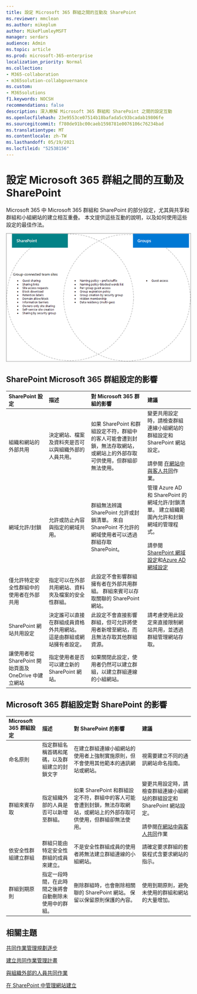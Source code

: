 ```yaml
---
title: 設定 Microsoft 365 群組之間的互動及 SharePoint
ms.reviewer: mmclean
ms.author: mikeplum
author: MikePlumleyMSFT
manager: serdars
audience: Admin
ms.topic: article
ms.prod: microsoft-365-enterprise
localization_priority: Normal
ms.collection:
- M365-collaboration
- m365solution-collabgovernance
ms.custom:
- M365solutions
f1.keywords: NOCSH
recommendations: false
description: 深入瞭解 Microsoft 365 群組和 SharePoint 之間的設定互動
ms.openlocfilehash: 23e9553ce07514b18bafada5c93bcadab19806fe
ms.sourcegitcommit: f780de91bc00caeb1598781e0076106c76234bad
ms.translationtype: MT
ms.contentlocale: zh-TW
ms.lasthandoff: 05/19/2021
ms.locfileid: "52538156"
---
```

# <a name="settings-interactions-between-microsoft-365-groups-and-sharepoint"></a>設定 Microsoft 365 群組之間的互動及 SharePoint

Microsoft 365 中 Microsoft 365 群組和 SharePoint 的部分設定，尤其與共享和群組和小組網站的建立相互重疊。 本文提供這些互動的說明，以及如何使用這些設定的最佳作法。

![SharePoint、Yammer 和群組功能的卞氏圖表圖表](../media/groups-sharepoint-venn.png)

## <a name="the-effects-of-sharepoint-settings-on-microsoft-365-groups"></a>SharePoint Microsoft 365 群組設定的影響

|SharePoint 設定|描述|對 Microsoft 365 群組的影響|建議|
|:-----------------|:----------|:-----------------------------|:-------------|
|組織和網站的外部共用|決定網站、檔案及資料夾是否可以與組織外部的人員共用。|如果 SharePoint 和群組設定不符，群組中的客人可能會遭到封鎖，無法存取網站，或網站上的外部存取可供使用，但群組卻無法使用。|變更共用設定時，請檢查群組連線小組網站的群組設定和 SharePoint 網站設定。<br><br>請參閱 [在網站中與客人共同](./collaborate-in-site.md)作業。|
|網域允許/封鎖|允許或防止內容與指定的網域共用。|群組無法辨識 SharePoint 允許或封鎖清單。 來自 SharePoint 不允許的網域使用者可以透過群組存取 SharePoint。|管理 Azure AD 和 SharePoint 的網域允許/封鎖清單。 建立組織範圍內允許和封鎖網域的管理程式。<br><br>請參閱[SharePoint 網域設定](/sharepoint/restricted-domains-sharing)和[Azure AD 網域設定](/azure/active-directory/b2b/allow-deny-list)|
|僅允許特定安全性群組中的使用者在外部共用|指定可以在外部共用網站、資料夾及檔案的安全性群組。|此設定不會影響群組擁有者在外部共用群組。 群組來賓可以存取關聯的 SharePoint 網站。||
|SharePoint 網站共用設定|決定誰可以直接在群組成員資格外共用網站。 這是由群組或網站擁有者設定。|此設定不會直接影響群組，但可允許將使用者新增至網站，而且無法存取其他群組資源。|請考慮使用此設定來直接限制網站共用，並透過群組管理網站存取。|
|讓使用者從 SharePoint 開始頁面及 OneDrive 中建立網站|指定使用者是否可以建立新的 SharePoint 網站。|如果關閉此設定，使用者仍然可以建立群組，以建立群組連線的小組網站。||

## <a name="the-effects-of-microsoft-365-groups-setting-on-sharepoint"></a>Microsoft 365 群組設定對 SharePoint 的影響

|Microsoft 365 群組設定|描述|對 SharePoint 的影響|建議|
|:---------------------------|:----------|:-------------------|:-------------|
|命名原則|指定群組名稱首碼和尾碼，以及群組建立的封鎖文字|在建立群組連線小組網站的使用者上強制實施原則，但不會使用其他範本的通訊網站或網站。|視需要建立不同的通訊網站命名指南。|
|群組來賓存取|指定組織外部的人員是否可以新增至群組。|如果 SharePoint 和群組設定不符，群組中的客人可能會遭到封鎖，無法存取網站，或網站上的外部存取可供使用，但群組卻無法使用。|變更共用設定時，請檢查群組連線小組網站的群組設定和 SharePoint 網站設定。<br><br>請參閱[在網站中與客人共同](./collaborate-in-site.md)作業|
|依安全性群組建立群組|群組只能由特定安全性群組的成員來建立。|不是安全性群組成員的使用者將無法建立群組連線的小組網站。|請確定要求群組的套裝程式含要求網站的指示。|
|群組到期原則|指定一段時間，在此時間之後將會自動刪除未使用中的群組。|刪除群組時，也會刪除相關聯的 SharePoint 網站。 保留以保留原則保護的內容。|使用到期原則，避免未使用的群組和網站的大量增加。|

## <a name="related-topics"></a>相關主題

[共同作業管理規劃逐步](collaboration-governance-overview.md#collaboration-governance-planning-step-by-step)

[建立共同作業管理計畫](collaboration-governance-first.md)

[與組織外部的人員共同作業](./collaborate-with-people-outside-your-organization.md)

[在 SharePoint 中管理網站建立](/sharepoint/manage-site-creation)